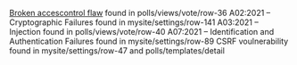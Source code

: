 [Broken accescontrol flaw](https://owasp.org/Top10/A01_2021-Broken_Access_Control/)
found in polls/views/vote/row-36
A02:2021 – Cryptographic Failures
found in mysite/settings/row-141
A03:2021 – Injection
found in polls/views/vote/row-40
A07:2021 – Identification and Authentication Failures
found in mysite/settings/row-89
CSRF voulnerability
found in mysite/settings/row-47
and polls/templates/detail